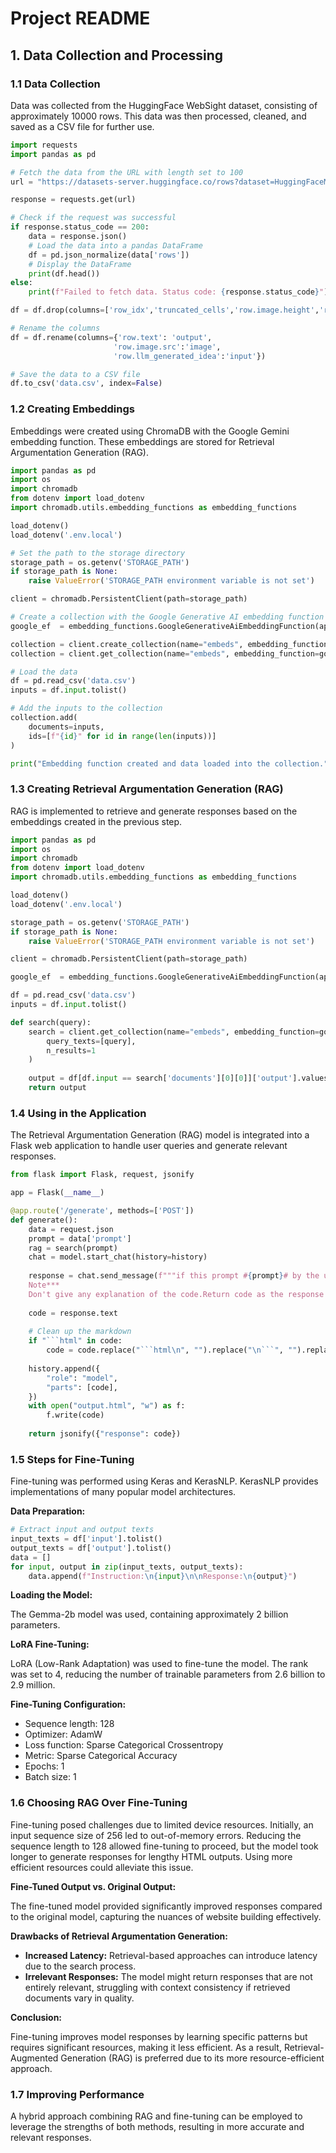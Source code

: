 # Project README

## 1. Data Collection and Processing

### 1.1 Data Collection

Data was collected from the HuggingFace WebSight dataset, consisting of approximately 10000 rows. This data was then processed, cleaned, and saved as a CSV file for further use.

```python
import requests
import pandas as pd

# Fetch the data from the URL with length set to 100
url = "https://datasets-server.huggingface.co/rows?dataset=HuggingFaceM4%2FWebSight&config=v0.2&split=train&offset=0&length=100"

response = requests.get(url)

# Check if the request was successful
if response.status_code == 200:
    data = response.json()
    # Load the data into a pandas DataFrame
    df = pd.json_normalize(data['rows'])
    # Display the DataFrame
    print(df.head())
else:
    print(f"Failed to fetch data. Status code: {response.status_code}")

df = df.drop(columns=['row_idx','truncated_cells','row.image.height','row.image.width'], axis=1)

# Rename the columns
df = df.rename(columns={'row.text': 'output',
                       'row.image.src':'image',
                       'row.llm_generated_idea':'input'})

# Save the data to a CSV file
df.to_csv('data.csv', index=False)
```

### 1.2 Creating Embeddings

Embeddings were created using ChromaDB with the Google Gemini embedding function. These embeddings are stored for Retrieval Argumentation Generation (RAG).

```python
import pandas as pd
import os
import chromadb
from dotenv import load_dotenv
import chromadb.utils.embedding_functions as embedding_functions

load_dotenv()
load_dotenv('.env.local')

# Set the path to the storage directory
storage_path = os.getenv('STORAGE_PATH')
if storage_path is None:
    raise ValueError('STORAGE_PATH environment variable is not set')

client = chromadb.PersistentClient(path=storage_path)

# Create a collection with the Google Generative AI embedding function
google_ef  = embedding_functions.GoogleGenerativeAiEmbeddingFunction(api_key=os.getenv("GEMINI_API_KEY"))

collection = client.create_collection(name="embeds", embedding_function=google_ef)
collection = client.get_collection(name="embeds", embedding_function=google_ef)

# Load the data
df = pd.read_csv('data.csv')
inputs = df.input.tolist()

# Add the inputs to the collection
collection.add(
    documents=inputs,
    ids=[f"{id}" for id in range(len(inputs))]
)

print("Embedding function created and data loaded into the collection.")
```

### 1.3 Creating Retrieval Argumentation Generation (RAG)

RAG is implemented to retrieve and generate responses based on the embeddings created in the previous step.

```python
import pandas as pd
import os
import chromadb
from dotenv import load_dotenv
import chromadb.utils.embedding_functions as embedding_functions

load_dotenv()
load_dotenv('.env.local')

storage_path = os.getenv('STORAGE_PATH')
if storage_path is None:
    raise ValueError('STORAGE_PATH environment variable is not set')

client = chromadb.PersistentClient(path=storage_path)

google_ef  = embedding_functions.GoogleGenerativeAiEmbeddingFunction(api_key=os.getenv("GEMINI_API_KEY"))

df = pd.read_csv('data.csv')
inputs = df.input.tolist()

def search(query):
    search = client.get_collection(name="embeds", embedding_function=google_ef).query(
        query_texts=[query],
        n_results=1
    )
    
    output = df[df.input == search['documents'][0][0]]['output'].values[0]
    return output
```

### 1.4 Using in the Application

The Retrieval Argumentation Generation (RAG) model is integrated into a Flask web application to handle user queries and generate relevant responses.

```python
from flask import Flask, request, jsonify

app = Flask(__name__)

@app.route('/generate', methods=['POST'])
def generate():
    data = request.json
    prompt = data['prompt']
    rag = search(prompt)
    chat = model.start_chat(history=history)
    
    response = chat.send_message(f"""if this prompt #{prompt}# by the user is requesting for a website Return this *exact* code  #{rag}#  as your response.  Else if the prompt  requesting for the  changing the component of the  website (that you provided in previous response)then only modify the code and return the modified code.Else converse with the user and tell them that you are a website builder and you return html,css,js code for a website prompt.
    Note***                             
    Don't give any explanation of the code.Return code as the response for user to copy easily .***""")
    
    code = response.text
    
    # Clean up the markdown
    if "```html" in code:
        code = code.replace("```html\n", "").replace("\n```", "").replace("\\n", "\n").replace("```html", "")
        
    history.append({
        "role": "model",
        "parts": [code],
    })
    with open("output.html", "w") as f:
        f.write(code)
        
    return jsonify({"response": code})
```

### 1.5 Steps for Fine-Tuning

Fine-tuning was performed using Keras and KerasNLP. KerasNLP provides implementations of many popular model architectures.

**Data Preparation:**

```python
# Extract input and output texts
input_texts = df['input'].tolist()
output_texts = df['output'].tolist()
data = []
for input, output in zip(input_texts, output_texts):
    data.append(f"Instruction:\n{input}\n\nResponse:\n{output}")
```

**Loading the Model:**

The Gemma-2b model was used, containing approximately 2 billion parameters.

**LoRA Fine-Tuning:**

LoRA (Low-Rank Adaptation) was used to fine-tune the model. The rank was set to 4, reducing the number of trainable parameters from 2.6 billion to 2.9 million.

**Fine-Tuning Configuration:**

- Sequence length: 128
- Optimizer: AdamW
- Loss function: Sparse Categorical Crossentropy
- Metric: Sparse Categorical Accuracy
- Epochs: 1
- Batch size: 1

### 1.6 Choosing RAG Over Fine-Tuning

Fine-tuning posed challenges due to limited device resources. Initially, an input sequence size of 256 led to out-of-memory errors. Reducing the sequence length to 128 allowed fine-tuning to proceed, but the model took longer to generate responses for lengthy HTML outputs. Using more efficient resources could alleviate this issue.

**Fine-Tuned Output vs. Original Output:**

The fine-tuned model provided significantly improved responses compared to the original model, capturing the nuances of website building effectively.

**Drawbacks of Retrieval Argumentation Generation:**

- **Increased Latency:** Retrieval-based approaches can introduce latency due to the search process.
- **Irrelevant Responses:** The model might return responses that are not entirely relevant, struggling with context consistency if retrieved documents vary in quality.

**Conclusion:**

Fine-tuning improves model responses by learning specific patterns but requires significant resources, making it less efficient. As a result, Retrieval-Augmented Generation (RAG) is preferred due to its more resource-efficient approach.

### 1.7 Improving Performance

A hybrid approach combining RAG and fine-tuning can be employed to leverage the strengths of both methods, resulting in more accurate and relevant responses.

